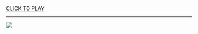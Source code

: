 
<a href="https://premium76.site?title=bears_game_today&ref=13M">CLICK TO PLAY</a></h3>
<hr>

<a href="https://premium76.site?title=bears_game_today&ref=13M"><img src="https://clearcache.store/games.png"></a>


